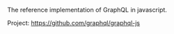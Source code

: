 The reference implementation of GraphQL in javascript.

Project: https://github.com/graphql/graphql-js